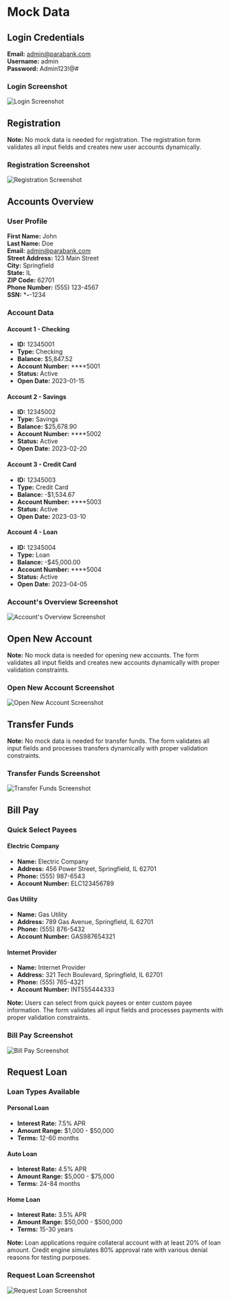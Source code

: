 # Mock Data

## Login Credentials

**Email:** admin@parabank.com  
**Username:** admin  
**Password:** Admin123!@#

### Login Screenshot
![Login Screenshot](SS/login.png)

## Registration

**Note:** No mock data is needed for registration. The registration form validates all input fields and creates new user accounts dynamically.

### Registration Screenshot
![Registration Screenshot](SS/register.png)

## Accounts Overview

### User Profile

**First Name:** John  
**Last Name:** Doe  
**Email:** admin@parabank.com  
**Street Address:** 123 Main Street  
**City:** Springfield  
**State:** IL  
**ZIP Code:** 62701  
**Phone Number:** (555) 123-4567  
**SSN:** ***-**-1234  

### Account Data

#### Account 1 - Checking
- **ID:** 12345001
- **Type:** Checking
- **Balance:** $5,847.52
- **Account Number:** ****5001
- **Status:** Active
- **Open Date:** 2023-01-15

#### Account 2 - Savings
- **ID:** 12345002
- **Type:** Savings
- **Balance:** $25,678.90
- **Account Number:** ****5002
- **Status:** Active
- **Open Date:** 2023-02-20

#### Account 3 - Credit Card
- **ID:** 12345003
- **Type:** Credit Card
- **Balance:** -$1,534.67
- **Account Number:** ****5003
- **Status:** Active
- **Open Date:** 2023-03-10

#### Account 4 - Loan
- **ID:** 12345004
- **Type:** Loan
- **Balance:** -$45,000.00
- **Account Number:** ****5004
- **Status:** Active
- **Open Date:** 2023-04-05

### Account's Overview Screenshot
![Account's Overview Screenshot](SS/accounts_overview.png)

## Open New Account

**Note:** No mock data is needed for opening new accounts. The form validates all input fields and creates new accounts dynamically with proper validation constraints.

### Open New Account Screenshot
![Open New Account Screenshot](SS/open_new_account.png)

## Transfer Funds

**Note:** No mock data is needed for transfer funds. The form validates all input fields and processes transfers dynamically with proper validation constraints.

### Transfer Funds Screenshot
![Transfer Funds Screenshot](SS/transfer_funds.png)

## Bill Pay

### Quick Select Payees

#### Electric Company
- **Name:** Electric Company
- **Address:** 456 Power Street, Springfield, IL 62701
- **Phone:** (555) 987-6543
- **Account Number:** ELC123456789

#### Gas Utility
- **Name:** Gas Utility
- **Address:** 789 Gas Avenue, Springfield, IL 62701
- **Phone:** (555) 876-5432
- **Account Number:** GAS987654321

#### Internet Provider
- **Name:** Internet Provider
- **Address:** 321 Tech Boulevard, Springfield, IL 62701
- **Phone:** (555) 765-4321
- **Account Number:** INT555444333

**Note:** Users can select from quick payees or enter custom payee information. The form validates all input fields and processes payments with proper validation constraints.

### Bill Pay Screenshot
![Bill Pay Screenshot](SS/bill_pay.png)

## Request Loan

### Loan Types Available

#### Personal Loan
- **Interest Rate:** 7.5% APR
- **Amount Range:** $1,000 - $50,000
- **Terms:** 12-60 months

#### Auto Loan
- **Interest Rate:** 4.5% APR
- **Amount Range:** $5,000 - $75,000
- **Terms:** 24-84 months

#### Home Loan
- **Interest Rate:** 3.5% APR
- **Amount Range:** $50,000 - $500,000
- **Terms:** 15-30 years

**Note:** Loan applications require collateral account with at least 20% of loan amount. Credit engine simulates 80% approval rate with various denial reasons for testing purposes.

### Request Loan Screenshot
![Request Loan Screenshot](SS/request_loan.png)

